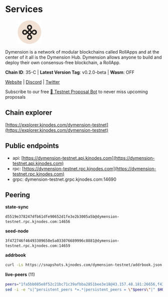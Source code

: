 # Services

<figure><img src="https://raw.githubusercontent.com/kj89/cosmos-images/main/logos/dymension.png" alt=""><figcaption></figcaption></figure>

Dymension is a network of modular blockchains called RollApps  and at the center of it all is the Dymension Hub. Dymension  allows anyone to build and deploy their own consensus-free blockchain, a RollApp.

**Chain ID**: 35-C | **Latest Version Tag**: v0.2.0-beta | **Wasm**: OFF

[Website](https://dymension.xyz/) | [Discord](https://discord.gg/dymension) | [Twitter](https://twitter.com/dymensionXYZ)



Subscribe to our free [🤖 Testnet Proposal Bot](https://t.me/kjnodes_testnet_proposal_bot) to never miss upcoming proposals


## Chain explorer
[https://explorer.kjnodes.com/dymension-testnet](https://explorer.kjnodes.com/dymension-testnet)

## Public endpoints

* api: [https://dymension-testnet.api.kjnodes.com](https://dymension-testnet.api.kjnodes.com)
* rpc: [https://dymension-testnet.rpc.kjnodes.com](https://dymension-testnet.rpc.kjnodes.com)
* grpc: dymension-testnet.grpc.kjnodes.com:14690

## Peering

**state-sync**

```text
d5519e378247dfb61dfe90652d1fe3e2b3005a5b@dymension-testnet.rpc.kjnodes.com:14656
```

**seed-node**

```text
3f472746f46493309650e5a033076689996c8881@dymension-testnet.rpc.kjnodes.com:14659
```

**addrbook**
```bash
curl -Ls https://snapshots.kjnodes.com/dymension-testnet/addrbook.json > $HOME/.dymension/config/addrbook.json
```

**live-peers** (11)
```bash
peers="1fa5bb085e8f52c21bc71c39afbba2851bee3e18@43.157.48.181:26656,f433653cef597b3f0dd5f4e3e46c05fd121246bb@95.216.149.50:26656,c38a57e1ed990ae7f15479f302b7b565335815c3@65.109.156.208:05656,bb8615bb51139c05fd59020fc2aa7eac210690b4@135.181.221.186:27656,513557be25d2edc51481be90c808f72cd662e1d2@167.235.250.107:26656,ba2ef45240cc997443df795b801a34602ba68b55@65.109.92.241:17886,747d05bfe9f3e0c2e0462ac351c577699e1d9b8c@207.244.244.194:26656,ee2fa87279bc626f9c979093389bd1d6568d96ff@65.109.37.228:36656,877f82353e8cd6e2586ea37a6d16064eae081a74@192.95.30.128:31656,b8d08951d68da03af8f9272bf77684811197c289@95.216.41.160:26656,d5519e378247dfb61dfe90652d1fe3e2b3005a5b@65.109.68.190:14656"
sed -i -e "s|^persistent_peers *=.*|persistent_peers = \"$peers\"|" $HOME/.dymension/config/config.toml
```
